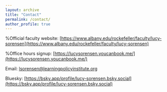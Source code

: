```yaml
---
layout: archive
title: "Contact"
permalink: /contact/
author_profile: true
---
```


%Official faculty website: [https://www.albany.edu/rockefeller/faculty/lucy-sorensen](https://www.albany.edu/rockefeller/faculty/lucy-sorensen)

%Office hours signup: [https://lucysorensen.youcanbook.me/](https://lucysorensen.youcanbook.me/)

Email: [lsorensen@learningpolicyinstitute.org](mailto:lsorensen@learningpolicyinstitute.org)

Bluesky: [https://bsky.app/profile/lucy-sorensen.bsky.social](https://bsky.app/profile/lucy-sorensen.bsky.social)
